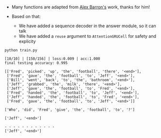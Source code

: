 * Many functions are adapted from [Alex Barron's](https://github.com/barronalex/Dynamic-Memory-Networks-in-TensorFlow) work, thanks for him!
* Based on that:

    * We have added a sequence decoder in the answer module, so it can talk
    * We have added a ```reuse``` argument to ```AttentionGRUCell``` for safety and explicity

```
python train.py
```
```
[10/10] | [150/156] | loss:0.009 | acc:1.000
final testing accuracy: 0.995

[['Fred', 'picked', 'up', 'the', 'football', 'there', '<end>'],
 ['Fred', 'gave', 'the', 'football', 'to', 'Jeff', '<end>'],
 ['Bill', 'went', 'back', 'to', 'the', 'bathroom', '<end>'],
 ['Jeff', 'grabbed', 'the', 'milk', 'there', '<end>'],
 ['Jeff', 'gave', 'the', 'football', 'to', 'Fred', '<end>'],
 ['Fred', 'handed', 'the', 'football', 'to', 'Jeff', '<end>'],
 ['Jeff', 'handed', 'the', 'football', 'to', 'Fred', '<end>'],
 ['Fred', 'gave', 'the', 'football', 'to', 'Jeff', '<end>']]

['Who', 'did', 'Fred', 'give', 'the', 'football', 'to', '?']

['Jeff', '<end>']

- - - - - - - - - - - - 
['Jeff', '<end>']
```
